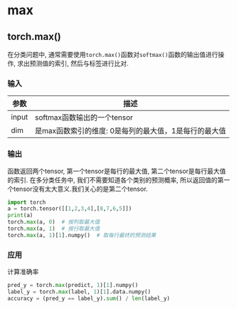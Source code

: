 # max

## torch.max()
在分类问题中, 通常需要使用`torch.max()`函数对`softmax()`函数的输出值进行操作, 求出预测值的索引, 然后与标签进行比对.

### 输入
参数|描述
--|--
input|softmax函数输出的一个tensor
dim|是max函数索引的维度: 0是每列的最大值，1是每行的最大值

### 输出
函数返回两个tensor, 第一个tensor是每行的最大值, 第二个tensor是每行最大值的索引.
在多分类任务中, 我们不需要知道各个类别的预测概率, 所以返回值的第一个tensor没有太大意义.我们关心的是第二个tensor.


```python
import torch
a = torch.tensor([[1,2,3,4],[8,7,6,5]])
print(a)
torch.max(a, 0)  # 按列取最大值
torch.max(a, 1)  # 按行取最大值
torch.max(a, 1)[1].numpy()  # 取每行最终的预测结果
```

### 应用
计算准确率

```python
pred_y = torch.max(predict, 1)[1].numpy()
label_y = torch.max(label, 1)[1].data.numpy()
accuracy = (pred_y == label_y).sum() / len(label_y)
```